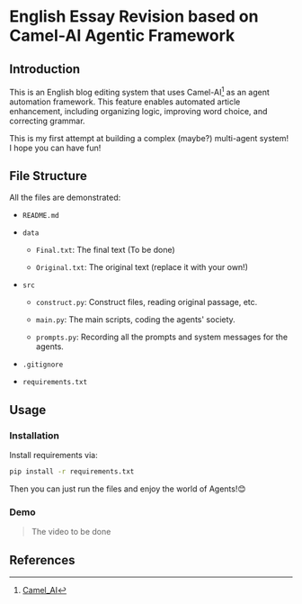 <!--
 * @Author: Xiyuan Yang   xiyuan_yang@outlook.com
 * @Date: 2025-04-11 14:46:06
 * @LastEditors: Xiyuan Yang   xiyuan_yang@outlook.com
 * @LastEditTime: 2025-04-11 16:30:45
 * @FilePath: /Autogen-English-Essay/README.md
 * @Description: 
 * Do you code and make progress today?
 * Copyright (c) 2025 by Xiyuan Yang, All Rights Reserved. 
-->
# English Essay Revision based on Camel-AI Agentic Framework

## Introduction

This is an English blog editing system that uses Camel-AI[^1] as an agent automation framework. This feature enables automated article enhancement, including organizing logic, improving word choice, and correcting grammar.

This is my first attempt at building a complex (maybe?) multi-agent system! I hope you can have fun!

## File Structure

All the files are demonstrated:

- `README.md`

- `data`

  - `Final.txt`: The final text (To be done)

  - `Original.txt`: The original text (replace it with your own!)

- `src`

  - `construct.py`: Construct files, reading original passage, etc.

  - `main.py`: The main scripts, coding the agents' society.

  - `prompts.py`: Recording all the prompts and system messages for the agents.

- `.gitignore`

- `requirements.txt`

## Usage

### Installation

Install requirements via:

```bash
pip install -r requirements.txt
```

Then you can just run the files and enjoy the world of Agents!😊

### Demo

> The video to be done

## References

[^1]: [Camel_AI](https://github.com/camel-ai/camel)
